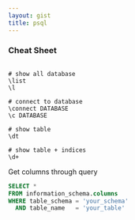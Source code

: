 ```yaml
---
layout: gist
title: psql
---
```


### Cheat Sheet

```

# show all database
\list
\l

# connect to database 
\connect DATABASE
\c DATABASE

# show table
\dt 

# show table + indices
\d+

```


Get columns through query
```sql
SELECT *
FROM information_schema.columns
WHERE table_schema = 'your_schema'
  AND table_name   = 'your_table'
```
